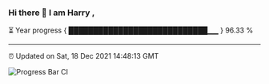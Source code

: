 ### Hi there 👋 I am Harry , 

⏳ Year progress { ████████████████████████████▁▁ } 96.33 %

---

⏰ Updated on Sat, 18 Dec 2021 14:48:13 GMT

![Progress Bar CI](https://github.com/duykhang68/duykhang68/workflows/Progress%20Bar%20CI/badge.svg)
